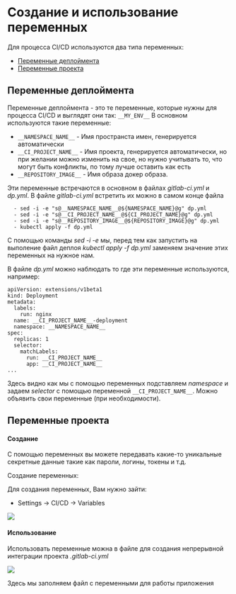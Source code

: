 # Создание и использование переменных

Для процесса CI/CD используются два типа переменных:

* [Переменные деплоймента](VARIABLES.MD#переменные-деплоймента)
* [Переменные проекта](VARIABLES.MD#переменные-проекта)


## Переменные деплоймента
Переменные деплоймента - это те переменные, которые нужны для процесса CI/CD и выглядят они так: `__MY_ENV__`
В основном используются такие переменные:

- `__NAMESPACE_NAME__` - Имя пространста имен, генерируется автоматически
- `__CI_PROJECT_NAME__` - Имя проекта, генерируется автоматически, но при желании можно изменить на свое, но нужно учитывать то, что могут быть конфликты, по тому лучше оставить как есть
- `__REPOSITORY_IMAGE__` - Имя образа докер образа.

Эти переменные встречаются в основном в файлах *gitlab-ci.yml* и *dp.yml*. В файле *gitlab-ci.yml* встретить их можно в самом конце файла
```
  - sed -i -e "s@__NAMESPACE_NAME__@${NAMESPACE_NAME}@g" dp.yml
  - sed -i -e "s@__CI_PROJECT_NAME__@${CI_PROJECT_NAME}@g" dp.yml
  - sed -i -e "s@__REPOSITORY_IMAGE__@${REPOSITORY_IMAGE}@g" dp.yml
  - kubectl apply -f dp.yml
```
С помощью команды *sed -i -e* мы, перед тем как запустить на выполение файл деплоя *kubectl apply -f dp.yml* заменяем значение этих переменных на нужное нам.

В файле *dp.yml* можно наблюдать то где эти переменные используются, например:

```
apiVersion: extensions/v1beta1
kind: Deployment
metadata:
  labels:
    run: nginx
  name: __CI_PROJECT_NAME__-deployment
  namespace: __NAMESPACE_NAME__
spec:
  replicas: 1
  selector:
    matchLabels:
      run: __CI_PROJECT_NAME__
      app: __CI_PROJECT_NAME__
...
```
Здесь видно как мы с помощью переменных подставляем *namespace* и задаем *selector* с помощью переменной `__CI_PROJECT_NAME__`. Можно объявить свои переменные  (при необходимости).

## Переменные проекта
#### Создание
С помощью переменных вы можете передавать какие-то уникальные секретные данные такие как пароли, логины, токены и т.д.

Создание переменных:

Для создания переменных, Вам нужно зайти:

- Settings → CI/CD → Variables

![](http://i.piccy.info/i9/8288006e59ac1bbd6578992059ff9551/1570102250/99038/1333933/variables.png)

#### Использование

Использовать переменные можна в файле для создания непрерывной интеграции проекта *.gitlab-ci.yml*

![](http://i.piccy.info/i9/c99bd746508325c216cf6aaf47a965fe/1570102688/62377/1333933/Snymok_ekrana_ot_2019_10_03_14_35_53.png)

Здесь мы заполняем файл с переменными для работы приложения
